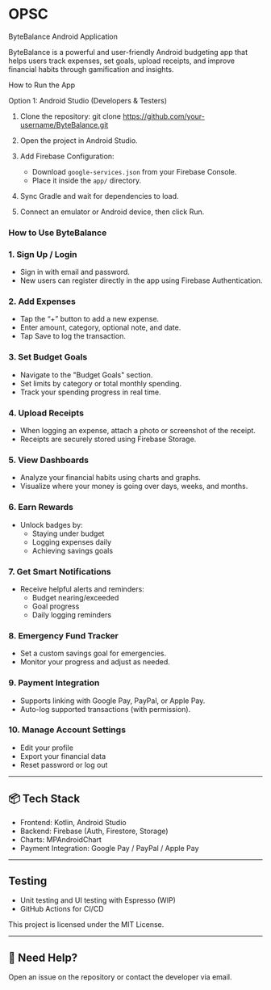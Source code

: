 # OPSC
ByteBalance Android Application

ByteBalance is a powerful and user-friendly Android budgeting app that helps users track expenses, set goals, upload receipts, and improve financial habits through gamification and insights.

 How to Run the App

 Option 1: Android Studio (Developers & Testers)

1. Clone the repository:
   git clone https://github.com/your-username/ByteBalance.git

2. Open the project in Android Studio.

3. Add Firebase Configuration:
   - Download `google-services.json` from your Firebase Console.
   - Place it inside the `app/` directory.

4. Sync Gradle and wait for dependencies to load.

5. Connect an emulator or Android device, then click Run.

 
### How to Use ByteBalance

### 1. Sign Up / Login
- Sign in with email and password.
- New users can register directly in the app using Firebase Authentication.

### 2. Add Expenses
- Tap the “+” button to add a new expense.
- Enter amount, category, optional note, and date.
- Tap Save to log the transaction.

### 3. Set Budget Goals
- Navigate to the "Budget Goals" section.
- Set limits by category or total monthly spending.
- Track your spending progress in real time.

### 4. Upload Receipts
- When logging an expense, attach a photo or screenshot of the receipt.
- Receipts are securely stored using Firebase Storage.

### 5. View Dashboards
- Analyze your financial habits using charts and graphs.
- Visualize where your money is going over days, weeks, and months.

### 6. Earn Rewards
- Unlock badges by:
  - Staying under budget
  - Logging expenses daily
  - Achieving savings goals

### 7. Get Smart Notifications
- Receive helpful alerts and reminders:
  - Budget nearing/exceeded
  - Goal progress
  - Daily logging reminders

### 8. Emergency Fund Tracker
- Set a custom savings goal for emergencies.
- Monitor your progress and adjust as needed.

### 9. Payment Integration
- Supports linking with Google Pay, PayPal, or Apple Pay.
- Auto-log supported transactions (with permission).

### 10. Manage Account Settings
- Edit your profile
- Export your financial data
- Reset password or log out

---

## 📦 Tech Stack

- Frontend: Kotlin, Android Studio
- Backend: Firebase (Auth, Firestore, Storage)
- Charts: MPAndroidChart
- Payment Integration: Google Pay / PayPal / Apple Pay

---

##  Testing

- Unit testing and UI testing with Espresso (WIP)
- GitHub Actions for CI/CD


This project is licensed under the MIT License.

---

## 🙋 Need Help?

Open an issue on the repository or contact the developer via email.

